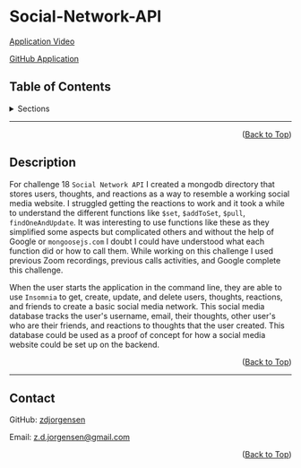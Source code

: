 <div id="top"></div>

# Social-Network-API

  [Application Video](https://drive.google.com/file/d/1VpOx2KV-Mbwbcs2EgdD8mj3Bq4cpXg2A/view)

  [GitHub Application](https://github.com/zdjorgensen/Social-Network-API)

  ## Table of Contents

<details>
    <summary> Sections </summary>
    <ul>
        <li> <a href="#description"> Description </a> </li>
        <li> <a href="#contact"> Contact </a> </li>
    </ul>    
</details>


  <hr>

  <p align="right">(<a href="#top">Back to Top</a>)</p>

<div id="description"></div>

  ## Description

  For challenge 18 `Social Network API` I created a mongodb directory that stores users, thoughts, and reactions as a way to resemble a working social media website. I struggled getting the reactions to work and it took a while to understand the different functions like `$set`, `$addToSet`, `$pull`, `findOneAndUpdate`. It was interesting to use functions like these as they simplified some aspects but complicated others and without the help of Google or `mongoosejs.com` I doubt I could have understood what each function did or how to call them. While working on this challenge I used previous Zoom recordings, previous calls activities, and Google complete this challenge. 

  When the user starts the application in the command line, they are able to use `Insomnia` to get, create, update, and delete users, thoughts, reactions, and friends to create a basic social media network. This social media database tracks the user's username, email, their thoughts, other user's who are their friends, and reactions to thoughts that the user created. This database could be used as a proof of concept for how a social media website could be set up on the backend.

  <p align="right">(<a href="#top">Back to Top</a>)</p>

  <hr>

  <div id="contact"></div>

  ## Contact
  GitHub: [zdjorgensen](https://github.com/zdjorgensen)
  
  Email: z.d.jorgensen@gmail.com

  <p align="right">(<a href="#top">Back to Top</a>)</p>


 
  